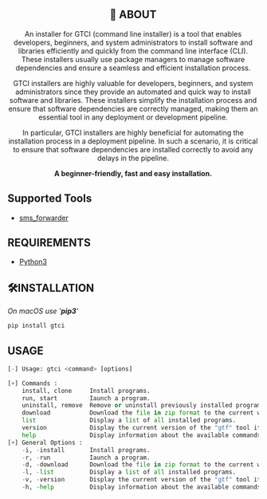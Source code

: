 <h2 align="center">🚀 ABOUT</h2>
<p align="center">An installer for GTCI (command line installer) is a tool that enables developers, beginners, and system administrators to install software and libraries efficiently and quickly from the command line interface (CLI). These installers usually use package managers to manage software dependencies and ensure a seamless and efficient installation process.</p>
<p align="center">GTCI installers are highly valuable for developers, beginners, and system administrators since they provide an automated and quick way to install software and libraries. These installers simplify the installation process and ensure that software dependencies are correctly managed, making them an essential tool in any deployment or development pipeline.</p>
<p align="center">In particular, GTCI installers are highly beneficial for automating the installation process in a deployment pipeline. In such a scenario, it is critical to ensure that software dependencies are installed correctly to avoid any delays in the pipeline.</p>
<p align="center"><b>A beginner-friendly, fast and easy installation.</b></p>

## Supported Tools
- <a href="https://github.com/GreyTechno/sms_forwarder">sms_forwarder</a>

## REQUIREMENTS
- <a href="https://python.org">Python3</a>


## 🛠️INSTALLATION
<p><i> On macOS use '<b>pip3</b>' </i></p>

```sh
pip install gtci
```

## USAGE
```py
[-] Usage: gtci <command> [options]

[+] Commands :
    install, clone     Install programs.
    run, start         Iaunch a program.
    uninstall, remove  Remove or uninstall previously installed programs.
    download           Download the file in zip format to the current working directory.
    list               Display a list of all installed programs.
    version            Display the current version of the "gtf" tool itself.
    help               Display information about the available commands and options.
[+] General Options :
    -i, -install       Install programs.
    -r, -run           Iaunch a program.
    -d, -download      Download the file in zip format to the current working directory.
    -l, -list          Display a list of all installed programs.
    -v, -version       Display the current version of the "gtf" tool itself.
    -h, -help          Display information about the available commands and options.
```
